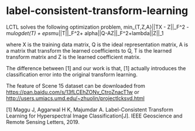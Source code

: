 # label-consistent-transform-learning
LCTL solves the following optimization problem,
min_{T,Z,A}||TX - Z||_F^2 - mu*logdet(T) + eps*mu||T||_F^2+ alpha||Q-AZ||_F^2+lambda||Z||_1

where X is the training data matrix, Q is the ideal representation matrix, A is a matrix that transform the learned coefficients to Q, T is the learned transform matrix and Z is the learned coefficient matrix.

The difference between [1] and our work is that, [1] actually introduces the classification error into the original transform learning.

The feature of Scene 15 dataset can be downloaded from https://pan.baidu.com/s/13fLCEhZONv_CtroZnacT1w or http://users.umiacs.umd.edu/~zhuolin/projectlcksvd.html

[1] Maggu J, Aggarwal H K, Majumdar A. Label-Consistent Transform Learning for Hyperspectral Image Classification[J]. IEEE Geoscience and Remote Sensing Letters, 2019.

